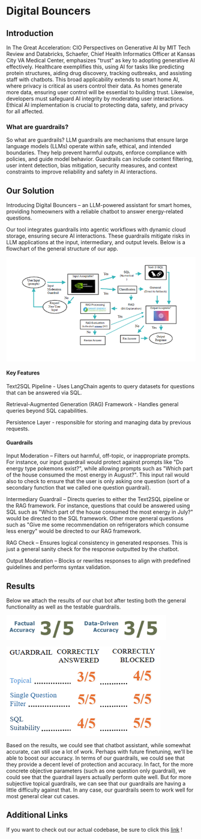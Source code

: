 # Digital Bouncers

## Introduction
In The Great Acceleration: CIO Perspectives on Generative AI by MIT Tech Review and Databricks, Schaefer, Chief Health Informatics Officer at Kansas City VA Medical Center, emphasizes "trust" as key to adopting generative AI effectively. Healthcare exemplifies this, using AI for tasks like predicting protein structures, aiding drug discovery, tracking outbreaks, and assisting staff with chatbots. This broad applicability extends to smart home AI, where privacy is critical as users control their data. As homes generate more data, ensuring user control will be essential to building trust. Likewise, developers must safeguard AI integrity by moderating user interactions. Ethical AI implementation is crucial to protecting data, safety, and privacy for all affected.

### What are guardrails?

So what are guardrails? LLM guardrails are mechanisms that ensure large language models (LLMs) operate within safe, ethical, and intended boundaries. They help prevent harmful outputs, enforce compliance with policies, and guide model behavior. Guardrails can include content filtering, user intent detection, bias mitigation, security measures, and context constraints to improve reliability and safety in AI interactions.

## Our Solution

Introducing Digital Bouncers – an LLM-powered assistant for smart homes, providing homeowners with a reliable chatbot to answer energy-related questions.

Our tool integrates guardrails into agentic workflows with dynamic cloud storage, ensuring secure AI interactions. These guardrails mitigate risks in LLM applications at the input, intermediary, and output levels. Below is a flowchart of the general structure of our app.

![flowchart](images/flowchart.png)

#### Key Features

Text2SQL Pipeline - Uses LangChain agents to query datasets for questions that can be answered via SQL.

Retrieval-Augmented Generation (RAG) Framework - Handles general queries beyond SQL capabilities.

Persistence Layer - responsible for storing and managing data by previous requests.

#### Guardrails

Input Moderation – Filters out harmful, off-topic, or inappropriate prompts. For instance, our input guardrail would protect against prompts like "Do energy type pokemons exist?", while allowing prompts such as "Which part of the house consumed the most energy in August?". This input rail would also to check to ensure that the user is only asking one question (sort of a secondary function that we called one question guardrail).

Intermediary Guardrail – Directs queries to either the Text2SQL pipeline or the RAG framework. For instance, questions that could be answered using SQL such as "Which part of the house consumed the most energy in July?" would be directed to the SQL framework. Other more general questions such as "Give me some recommendation on refrigerators which consume less energy" would be directed to our RAG framework.

RAG Check – Ensures logical consistency in generated responses. This is just a general sanity check for the response outputted by the chatbot.

Output Moderation – Blocks or rewrites responses to align with predefined guidelines and performs syntax validation. 

## Results

Below we attach the results of our chat bot after testing both the general functionality as well as the testable guardrails.

![chatbot results](images/chatbot_results.png)

![guardrail results](images/guardrail_results.png)

Based on the results, we could see that chatbot assistant, while somewhat accurate, can still use a lot of work. Perhaps with future finetuning, we'll be able to boost our accuracy. In terms of our guardrails, we could see that they provide a decent level of protection and accuracy. In fact, for the more concrete objective parameters (such as one question only guardrail), we could see that the guardrail layers actually perform quite well. But for more subjective topical guardrails, we can see that our guardrails are having a little difficulty against that. In any case, our guardrails seem to work well for most general clear cut cases.

## Additional Links

If you want to check out our actual codebase, be sure to click this [link](https://github.com/pndang/digital-bouncers)
!
